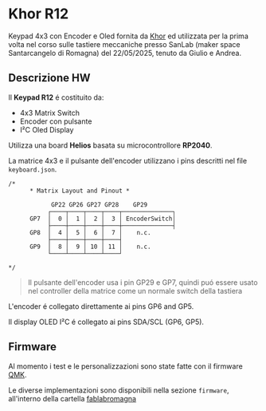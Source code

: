 # Khor R12 

Keypad 4x3 con Encoder e Oled fornita da  [Khor](https://github.com/MoltenKhor/R12) ed utilizzata per la prima volta nel corso sulle tastiere meccaniche presso SanLab (maker space Santarcangelo di Romagna) del 22/05/2025, tenuto da  Giulio e Andrea.


## Descrizione HW

Il  **Keypad R12** é costituito da:
- 4x3 Matrix Switch 
- Encoder con pulsante
- I²C Oled Display

Utilizza una board  **Helios** basata su microcontrollore **RP2040**.
 

La matrice 4x3 e il pulsante dell'encoder utilizzano i pins descritti nel file `keyboard.json`.

```
/*
      * Matrix Layout and Pinout *
     
            GP22 GP26 GP27 GP28    GP29
           ┌────┬────┬────┬────┬──────────────┐
      GP7  │  0 │  1 │  2 │  3 │ EncoderSwitch│
           ├────┼────┼────┼────┼──────────────┤ 
      GP8  │  4 │  5 │  6 │  7 │    n.c.
           ├────┼────┼────┼────┤
      GP9  │  8 │  9 │ 10 │ 11 │    n.c.
           └────┴────┴────┴────┘
           
*/
``` 

> Il pulsante dell'encoder usa i pin GP29 e GP7, quindi puó essere usato nel controller della matrice come un normale switch della tastiera


L'encoder é collegato direttamente ai pins GP6 and GP5.

Il display OLED I²C é collegato ai pins SDA/SCL (GP6, GP5).


## Firmware

Al momento i test e le personalizzazioni sono state fatte con il firmware [QMK](https://github.com/qmk/qmk_firmware).

Le diverse implementazioni sono disponibili nella sezione `firmware`, all'interno della cartella [fablabromagna](firmware/keyboards/fablabromagna/)

